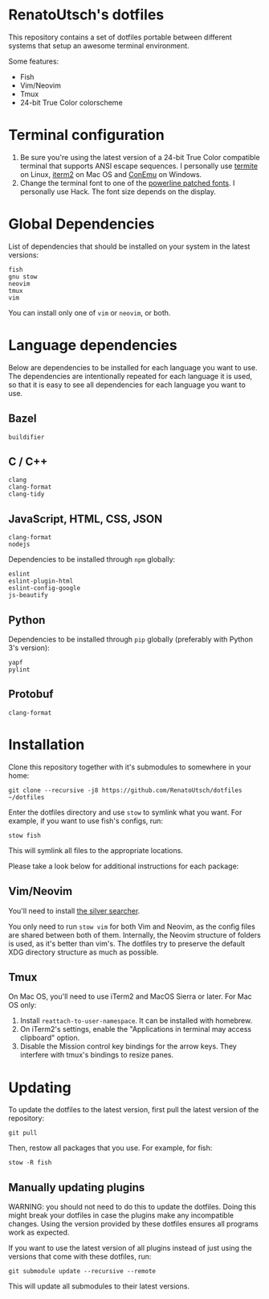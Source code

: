 # RenatoUtsch's dotfiles

This repository contains a set of dotfiles portable between different systems
that setup an awesome terminal environment.

Some features:

* Fish
* Vim/Neovim
* Tmux
* 24-bit True Color colorscheme

# Terminal configuration

1. Be sure you're using the latest version of a 24-bit True Color compatible
   terminal that supports ANSI escape sequences. I personally use
   [termite](https://github.com/thestinger/termite) on Linux,
   [iterm2](http://www.iterm2.com/) on Mac OS and
   [ConEmu](https://github.com/Maximus5/ConEmu) on Windows.
1. Change the terminal font to one of the
   [powerline patched fonts](https://github.com/powerline/fonts). I personally
   use Hack. The font size depends on the display.

# Global Dependencies

List of dependencies that should be installed on your system in the latest
versions:

```
fish
gnu stow
neovim
tmux
vim
```

You can install only one of `vim` or `neovim`, or both.

# Language dependencies

Below are dependencies to be installed for each language you want to use. The
dependencies are intentionally repeated for each language it is used, so that it
is easy to see all dependencies for each language you want to use.

## Bazel

```
buildifier
```

## C / C++

```
clang
clang-format
clang-tidy
```

## JavaScript, HTML, CSS, JSON

```
clang-format
nodejs
```

Dependencies to be installed through `npm` globally:

```
eslint
eslint-plugin-html
eslint-config-google
js-beautify
```

## Python

Dependencies to be installed through `pip` globally (preferably with Python 3's
version):

```
yapf
pylint
```

## Protobuf

```
clang-format
```

# Installation

Clone this repository together with it's submodules to somewhere in your home:

```shell
git clone --recursive -j8 https://github.com/RenatoUtsch/dotfiles ~/dotfiles
```

Enter the dotfiles directory and use `stow` to symlink what you want. For
example, if you want to use fish's configs, run:

```shell
stow fish
```

This will symlink all files to the appropriate locations.

Please take a look below for additional instructions for each package:

## Vim/Neovim

You'll need to install
[the silver searcher](https://github.com/ggreer/the_silver_searcher).

You only need to run `stow vim` for both Vim and Neovim, as the config files are
shared between both of them. Internally, the Neovim structure of folders is
used, as it's better than vim's. The dotfiles try to preserve the default XDG
directory structure as much as possible.

## Tmux

On Mac OS, you'll need to use iTerm2 and MacOS Sierra or later. For Mac OS only:

1. Install `reattach-to-user-namespace`. It can be installed with homebrew.
1. On iTerm2's settings, enable the "Applications in terminal may access
   clipboard" option.
1. Disable the Mission control key bindings for the arrow keys. They interfere
   with tmux's bindings to resize panes.

# Updating

To update the dotfiles to the latest version, first pull the latest version of
the repository:

```shell
git pull
```

Then, restow all packages that you use. For example, for fish:

```shell
stow -R fish
```

## Manually updating plugins

WARNING: you should not need to do this to update the dotfiles. Doing this might
break your dotfiles in case the plugins make any incompatible changes. Using the
version provided by these dotfiles ensures all programs work as expected.

If you want to use the latest version of all plugins instead of just using the
versions that come with these dotfiles, run:

```shell
git submodule update --recursive --remote
```

This will update all submodules to their latest versions.
